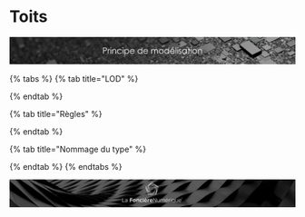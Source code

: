 # Toits

![](../../.gitbook/assets/principe-de-mod.png)

{% tabs %}
{% tab title="LOD" %}

{% endtab %}

{% tab title="Règles" %}

{% endtab %}

{% tab title="Nommage du type" %}

{% endtab %}
{% endtabs %}

![](../../.gitbook/assets/wallpaper_fnum_black.jpg)


